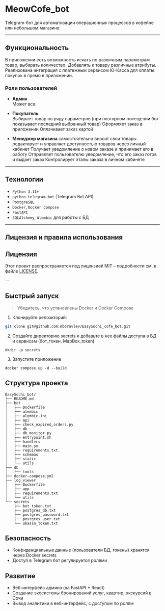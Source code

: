#  MeowCofe_bot

Telegram-бот для автоматизации операционных процессов в кофейне или небольшом магазине.

---

##  Функциональность

В приложении есть возможность искать по различным параметрам товар, выбирать количество.
Добавлять к товару различные атрибуты. Реализована интеграция с платежным сервисом Ю-Касса
для оплаты покупок в прямо в приложении.

###  Роли пользователей

- **Админ**  
   Может все.

- **Покупатель**  
   Выбирает товар по ряду параметров (при повторном посещении бот показывает последний выбранный товар)
   Оформляет заказ в приложении
   Оплачивает заказ картой


- **Менеджер магазина** 
   самостоятельно вносит свои товары
   редактирует и управляет доступностью товаров через личный кабинет
   Получает уведомление о новом заказе и принимает его в работу
   Отправляет пользователю уведомление, что его заказ готов и выдает заказ
   Контролирует этапы заказа в личном кабинете

---

##  Технологии

- `Python 3.11+`
- `python-telegram-bot` (Telegram Bot API)
- `PostgreSQL`
- `Docker`, `Docker Compose`
- `FastAPI` 
- `SQLAlchemy`, `Alembic` для работы с БД

---
## Лицензия и правила использования

## Лицензия
Этот проект распространяется под лицензией MIT – подробности см. в файле [LICENSE](./LICENSE).

--


##  Быстрый запуск

> Убедитесь, что установлены Docker и Docker Compose

1. Клонируйте репозиторий:
```bash
git clone git@github.com:nboravlev/EasySochi_cofe_bot.git
```
2. Создайте директорию secrets и добавьте в нее файлы доступа в БД и сервисам (бот_токен, MapBox_token)
```
mkdir -p secrets

```
3. Запустите приложение

```
docker compose up -d --build
```

## Структура проекта

```
EasySochi_bot/
├── README.md
├── bot
│   ├── Dockerfile
│   ├── alembic
│   ├── alembic.ini
│   ├── api
│   ├── check_expired_orders.py
│   ├── db
│   ├── db_monitor.py
│   ├── entrypoint.sh
│   ├── handlers
│   ├── main.py
│   ├── requirements.txt
│   ├── schemas
│   ├── static
│   └── utils
├── db
│   └── tools
├── docker-compose.yml
├── log_viewer
│   ├── Dockerfile
│   ├── app
│   ├── requirements.txt
│   └── utils
└── secrets
    ├── bot_token.txt
    ├── postgres_db.txt
    ├── postgres_password.txt
    ├── postgres_user.txt
    └── ukassa_token.txt
```

## Безопасность
 * Конфиденциальные данные (пользователи БД, токены) хранятся через Docker secrets
 * Доступ в Telegram бот регулируется ролями


## Развитие

 * Веб-интерфейс админа (на FastAPI + React) 
 * Создание экосистемы бронирований услуг, квартир, экскурсий в Сочи
 * Вывод аналитики в веб-интерфейс, с доступом по ролям
